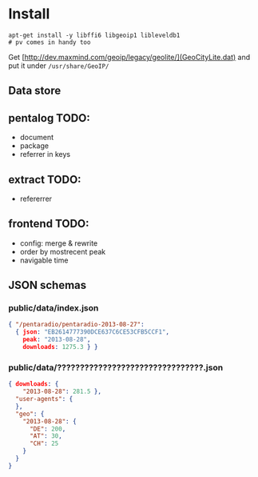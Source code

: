 # Install

    apt-get install -y libffi6 libgeoip1 libleveldb1
    # pv comes in handy too

Get [http://dev.maxmind.com/geoip/legacy/geolite/](GeoCityLite.dat)
and put it under `/usr/share/GeoIP/`

## Data store


## pentalog TODO:
* document
* package
* referrer in keys

## extract TODO:
* refererrer

## frontend TODO:
* config: merge & rewrite
* order by mostrecent peak
* navigable time


## JSON schemas

### public/data/index.json

```json
{ "/pentaradio/pentaradio-2013-08-27":
  { json: "EB2614777390DCE637C6CE53CFB5CCF1",
    peak: "2013-08-28",
	downloads: 1275.3 } }
```

### public/data/????????????????????????????????.json

```json
{ downloads: {
    "2013-08-28": 281.5 },
  "user-agents": {
  },
  "geo": {
    "2013-08-28": {
	  "DE": 200,
	  "AT": 30,
	  "CH": 25
	}
  }
}
```
